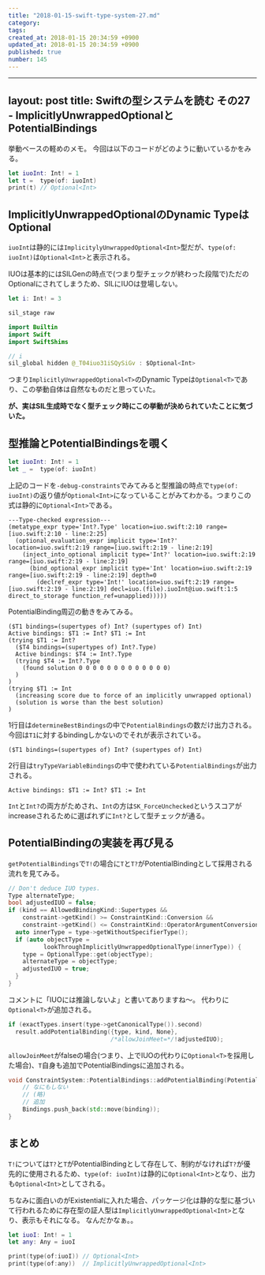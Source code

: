 ```yaml
---
title: "2018-01-15-swift-type-system-27.md"
category: 
tags: 
created_at: 2018-01-15 20:34:59 +0900
updated_at: 2018-01-15 20:34:59 +0900
published: true
number: 145
---
```


---
layout: post
title:   Swiftの型システムを読む その27 - ImplicitlyUnwrappedOptionalとPotentialBindings
---

挙動ベースの軽めのメモ。
今回は以下のコードがどのように動いているかをみる。

```swift
let iuoInt: Int! = 1
let t =  type(of: iuoInt)
print(t) // Optional<Int>
```

## ImplicitlyUnwrappedOptional<T>のDynamic TypeはOptional<T>

`iuoInt`は静的には`ImplicitylyUnwrappedOptional<Int>`型だが、`type(of: iuoInt)`は`Optional<Int>`と表示される。

IUOは基本的にはSILGenの時点で(つまり型チェックが終わった段階で)ただのOptionalにされてしまうため、SILにIUOは登場しない。

```swift
let i: Int! = 3
```

```swift
sil_stage raw

import Builtin
import Swift
import SwiftShims

// i
sil_global hidden @_T04iuo31iSQySiGv : $Optional<Int>
```

つまり`ImplicitlyUnwrappedOptional<T>`のDynamic Typeは`Optional<T>`であり、この挙動自体は自然なものだと思っていた。

**が、実はSIL生成時でなく型チェック時にこの挙動が決められていたことに気づいた。**

## 型推論とPotentialBindingsを覗く

```swift
let iuoInt: Int! = 1
let _ =  type(of: iuoInt)
```

上記のコードを`-debug-constraints`でみてみると型推論の時点で`type(of: iuoInt)`の返り値が`Optional<Int>`になっていることがみてわかる。つまりこの式は静的に`Optional<Int>`である。

```
---Type-checked expression---
(metatype_expr type='Int?.Type' location=iuo.swift:2:10 range=[iuo.swift:2:10 - line:2:25]
  (optional_evaluation_expr implicit type='Int?' location=iuo.swift:2:19 range=[iuo.swift:2:19 - line:2:19]
    (inject_into_optional implicit type='Int?' location=iuo.swift:2:19 range=[iuo.swift:2:19 - line:2:19]
      (bind_optional_expr implicit type='Int' location=iuo.swift:2:19 range=[iuo.swift:2:19 - line:2:19] depth=0
        (declref_expr type='Int!' location=iuo.swift:2:19 range=[iuo.swift:2:19 - line:2:19] decl=iuo.(file).iuoInt@iuo.swift:1:5 direct_to_storage function_ref=unapplied)))))
```

PotentialBinding周辺の動きをみてみる。

```
($T1 bindings=(supertypes of) Int? (supertypes of) Int)
Active bindings: $T1 := Int? $T1 := Int
(trying $T1 := Int?
  ($T4 bindings=(supertypes of) Int?.Type)
  Active bindings: $T4 := Int?.Type
  (trying $T4 := Int?.Type
    (found solution 0 0 0 0 0 0 0 0 0 0 0 0 0)
  )
)
(trying $T1 := Int
  (increasing score due to force of an implicitly unwrapped optional)
  (solution is worse than the best solution)
)
```

1行目は`determineBestBindings`の中で`PotentialBindings`の数だけ出力される。今回は`T1`に対するbindingしかないのでそれが表示されている。

```
($T1 bindings=(supertypes of) Int? (supertypes of) Int)
```


2行目は`tryTypeVariableBindings`の中で使われている`PotentialBindings`が出力される。

```
Active bindings: $T1 := Int? $T1 := Int
```

`Int`と`Int?`の両方がためされ、`Int`の方は`SK_ForceUnchecked`というスコアがincreaseされるために選ばれずに`Int?`として型チェックが通る。

## PotentialBindingの実装を再び見る
`getPotentialBindings`で`T!`の場合に`T`と`T?`がPotentialBindingとして採用される流れを見てみる。

```cpp
// Don't deduce IUO types.
Type alternateType;
bool adjustedIUO = false;
if (kind == AllowedBindingKind::Supertypes &&
    constraint->getKind() >= ConstraintKind::Conversion &&
    constraint->getKind() <= ConstraintKind::OperatorArgumentConversion) {
  auto innerType = type->getWithoutSpecifierType();
  if (auto objectType =
          lookThroughImplicitlyUnwrappedOptionalType(innerType)) {
    type = OptionalType::get(objectType);
    alternateType = objectType;
    adjustedIUO = true;
  }
}
```

コメントに「IUOには推論しないよ」と書いてありますね〜。
代わりに`Optional<T>`が追加される。

```cpp
if (exactTypes.insert(type->getCanonicalType()).second)
  result.addPotentialBinding({type, kind, None},
                             /*allowJoinMeet=*/!adjustedIUO);
```

`allowJoinMeet`がfalseの場合(つまり、上でIUOの代わりに`Optional<T>`を採用した場合)、`T`自身も追加でPotentialBindingsに追加される。

```cpp
void ConstraintSystem::PotentialBindings::addPotentialBinding(PotentialBinding binding, bool allowJoinMeet) {
	// なにもしない
	// (略)
	// 追加
	Bindings.push_back(std::move(binding));
}
```

## まとめ

`T!`については`T?`と`T`がPotentialBindingとして存在して、制約がなければ`T?`が優先的に使用されるため、`type(of: iuoInt)`は静的に`Optional<Int>`となり、出力も`Optional<Int>`としてされる。

ちなみに面白いのがExistentialに入れた場合、パッケージ化は静的な型に基づいて行われるために存在型の証人型は`ImplicitlyUnwrappedOptional<Int>`となり、表示もそれになる。
なんだかなぁ。。

```swift
let iuoI: Int! = 1 
let any: Any = iuoI

print(type(of:iuoI)) // Optional<Int>
print(type(of:any))  // ImplicitlyUnwrappedOptional<Int>
```
